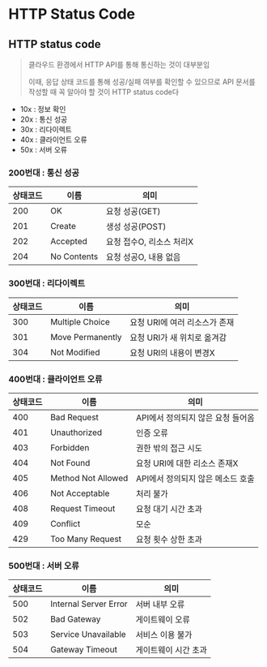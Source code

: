 # HTTP Status Code

## **HTTP status code**

> 클라우드 환경에서 HTTP API를 통해 통신하는 것이 대부분임
> 
> 
> 이때, 응답 상태 코드를 통해 성공/실패 여부를 확인할 수 있으므로 API 문서를 작성할 때 꼭 알아야 할 것이 HTTP status code다
> 
- 10x : 정보 확인
- 20x : 통신 성공
- 30x : 리다이렉트
- 40x : 클라이언트 오류
- 50x : 서버 오류

### **200번대 : 통신 성공**

| 상태코드 | 이름 | 의미 |
| --- | --- | --- |
| 200 | OK | 요청 성공(GET) |
| 201 | Create | 생성 성공(POST) |
| 202 | Accepted | 요청 접수O, 리소스 처리X |
| 204 | No Contents | 요청 성공O, 내용 없음 |

### **300번대 : 리다이렉트**

| 상태코드 | 이름 | 의미 |
| --- | --- | --- |
| 300 | Multiple Choice | 요청 URI에 여러 리소스가 존재 |
| 301 | Move Permanently | 요청 URI가 새 위치로 옮겨감 |
| 304 | Not Modified | 요청 URI의 내용이 변경X |

### **400번대 : 클라이언트 오류**

| 상태코드 | 이름 | 의미 |
| --- | --- | --- |
| 400 | Bad Request | API에서 정의되지 않은 요청 들어옴 |
| 401 | Unauthorized | 인증 오류 |
| 403 | Forbidden | 권한 밖의 접근 시도 |
| 404 | Not Found | 요청 URI에 대한 리소스 존재X |
| 405 | Method Not Allowed | API에서 정의되지 않은 메소드 호출 |
| 406 | Not Acceptable | 처리 불가 |
| 408 | Request Timeout | 요청 대기 시간 초과 |
| 409 | Conflict | 모순 |
| 429 | Too Many Request | 요청 횟수 상한 초과 |

### **500번대 : 서버 오류**

| 상태코드 | 이름 | 의미 |
| --- | --- | --- |
| 500 | Internal Server Error | 서버 내부 오류 |
| 502 | Bad Gateway | 게이트웨이 오류 |
| 503 | Service Unavailable | 서비스 이용 불가 |
| 504 | Gateway Timeout | 게이트웨이 시간 초과 |
